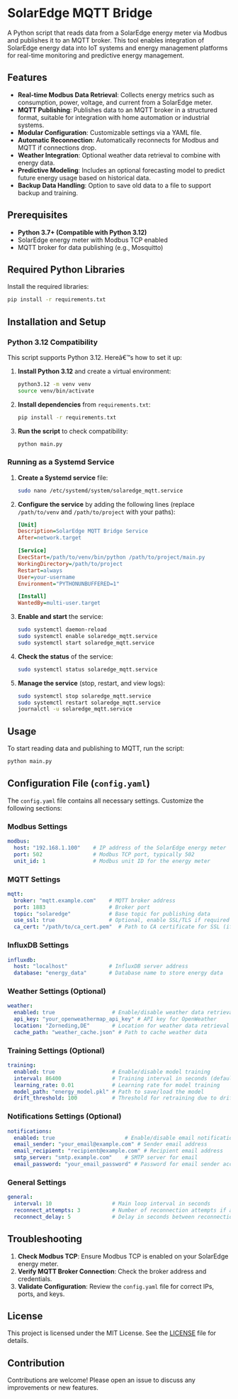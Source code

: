 
# SolarEdge MQTT Bridge

A Python script that reads data from a SolarEdge energy meter via Modbus and publishes it to an MQTT broker. This tool enables integration of SolarEdge energy data into IoT systems and energy management platforms for real-time monitoring and predictive energy management.

## Features
- **Real-time Modbus Data Retrieval**: Collects energy metrics such as consumption, power, voltage, and current from a SolarEdge meter.
- **MQTT Publishing**: Publishes data to an MQTT broker in a structured format, suitable for integration with home automation or industrial systems.
- **Modular Configuration**: Customizable settings via a YAML file.
- **Automatic Reconnection**: Automatically reconnects for Modbus and MQTT if connections drop.
- **Weather Integration**: Optional weather data retrieval to combine with energy data.
- **Predictive Modeling**: Includes an optional forecasting model to predict future energy usage based on historical data.
- **Backup Data Handling**: Option to save old data to a file to support backup and training.

## Prerequisites
- **Python 3.7+ (Compatible with Python 3.12)**
- SolarEdge energy meter with Modbus TCP enabled
- MQTT broker for data publishing (e.g., Mosquitto)

## Required Python Libraries
Install the required libraries:
```bash
pip install -r requirements.txt
```

## Installation and Setup

### Python 3.12 Compatibility
This script supports Python 3.12. Hereâ€™s how to set it up:

1. **Install Python 3.12** and create a virtual environment:
   ```bash
   python3.12 -m venv venv
   source venv/bin/activate
   ```

2. **Install dependencies** from `requirements.txt`:
   ```bash
   pip install -r requirements.txt
   ```

3. **Run the script** to check compatibility:
   ```bash
   python main.py
   ```

### Running as a Systemd Service
1. **Create a Systemd service** file:
   ```bash
   sudo nano /etc/systemd/system/solaredge_mqtt.service
   ```

2. **Configure the service** by adding the following lines (replace `/path/to/venv` and `/path/to/project` with your paths):

   ```ini
   [Unit]
   Description=SolarEdge MQTT Bridge Service
   After=network.target

   [Service]
   ExecStart=/path/to/venv/bin/python /path/to/project/main.py
   WorkingDirectory=/path/to/project
   Restart=always
   User=your-username
   Environment="PYTHONUNBUFFERED=1"

   [Install]
   WantedBy=multi-user.target
   ```

3. **Enable and start** the service:
   ```bash
   sudo systemctl daemon-reload
   sudo systemctl enable solaredge_mqtt.service
   sudo systemctl start solaredge_mqtt.service
   ```

4. **Check the status** of the service:
   ```bash
   sudo systemctl status solaredge_mqtt.service
   ```

5. **Manage the service** (stop, restart, and view logs):
   ```bash
   sudo systemctl stop solaredge_mqtt.service
   sudo systemctl restart solaredge_mqtt.service
   journalctl -u solaredge_mqtt.service
   ```

## Usage
To start reading data and publishing to MQTT, run the script:
```bash
python main.py
```

## Configuration File (`config.yaml`)
The `config.yaml` file contains all necessary settings. Customize the following sections:

### Modbus Settings
```yaml
modbus:
  host: "192.168.1.100"    # IP address of the SolarEdge energy meter
  port: 502                # Modbus TCP port, typically 502
  unit_id: 1               # Modbus unit ID for the energy meter
```

### MQTT Settings
```yaml
mqtt:
  broker: "mqtt.example.com"    # MQTT broker address
  port: 1883                    # Broker port
  topic: "solaredge"            # Base topic for publishing data
  use_ssl: true                 # Optional, enable SSL/TLS if required
  ca_cert: "/path/to/ca_cert.pem"  # Path to CA certificate for SSL (if applicable)
```

### InfluxDB Settings
```yaml
influxdb:
  host: "localhost"             # InfluxDB server address
  database: "energy_data"       # Database name to store energy data
```

### Weather Settings (Optional)
```yaml
weather:
  enabled: true                  # Enable/disable weather data retrieval
  api_key: "your_openweathermap_api_key" # API key for OpenWeather
  location: "Zorneding,DE"       # Location for weather data retrieval
  cache_path: "weather_cache.json" # Path to cache weather data
```

### Training Settings (Optional)
```yaml
training:
  enabled: true                  # Enable/disable model training
  interval: 86400                # Training interval in seconds (default is daily)
  learning_rate: 0.01            # Learning rate for model training
  model_path: "energy_model.pkl" # Path to save/load the model
  drift_threshold: 100           # Threshold for retraining due to drift
```

### Notifications Settings (Optional)
```yaml
notifications:
  enabled: true                      # Enable/disable email notifications
  email_sender: "your_email@example.com" # Sender email address
  email_recipient: "recipient@example.com" # Recipient email address
  smtp_server: "smtp.example.com"    # SMTP server for email
  email_password: "your_email_password" # Password for email sender account
```

### General Settings
```yaml
general:
  interval: 10                   # Main loop interval in seconds
  reconnect_attempts: 3          # Number of reconnection attempts if a connection fails
  reconnect_delay: 5             # Delay in seconds between reconnection attempts
```

## Troubleshooting
1. **Check Modbus TCP**: Ensure Modbus TCP is enabled on your SolarEdge energy meter.
2. **Verify MQTT Broker Connection**: Check the broker address and credentials.
3. **Validate Configuration**: Review the `config.yaml` file for correct IPs, ports, and keys.

## License
This project is licensed under the MIT License. See the [LICENSE](LICENSE) file for details.

## Contribution
Contributions are welcome! Please open an issue to discuss any improvements or new features.
